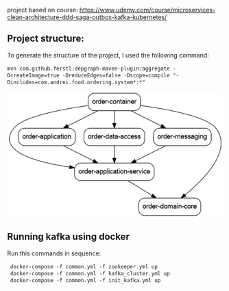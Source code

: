 project based on course: https://www.udemy.com/course/microservices-clean-architecture-ddd-saga-outbox-kafka-kubernetes/

## Project structure:
To generate the structure of the project, I used the following command:
```
mvn com.github.ferstl:depgraph-maven-plugin:aggregate -DcreateImage=true -DreduceEdges=false -Dscope=compile "-Dincludes=com.andrei.food.ordering.system*:*"
```
![img.png](img.png)

## Running kafka using docker
Run this commands in sequence:
```
 docker-compose -f common.yml -f zookeeper.yml up
 docker-compose -f common.yml -f kafka_cluster.yml up
 docker-compose -f common.yml -f init_kafka.yml up
```
